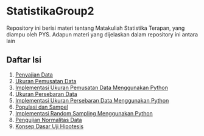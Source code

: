 # StatistikaGroup2

Repository ini berisi materi tentang Matakuliah Statistika Terapan, yang diampu oleh PYS. Adapun materi yang dijelaskan dalam repository ini antara lain

## Daftar Isi

1. [Penyajian Data](Penyajian_Data.ipynb)
2. [Ukuran Pemusatan Data](Ukuran_Pemusatan_Data.ipynb)
3. [Implementasi Ukuran Pemusatan Data Menggunakan Python](Implementasi_Ukuran_Pemusatan_Data_Menggunakan_Python.ipynb)
4. [Ukuran Persebaran Data]()
5. [Implementasi Ukuran Persebaran Data Menggunakan Python](Implementasi_Ukuran_Persebaran_Data_Menggunakan_Python.ipynb)
6. [Populasi dan Sampel](Populasi_Sampel.ipynb)
7. [Implementasi Random Sampling Menggunakan Python](Implementasi_Random_Sampling_Menggunakan_Python.ipynb)
8. [Pengujian Normalitas Data](Uji_Normalitas.ipynb)
9. [Konsep Dasar Uji Hipotesis](Konsep_Dasar_Uji_Hipotesis.ipynb)
